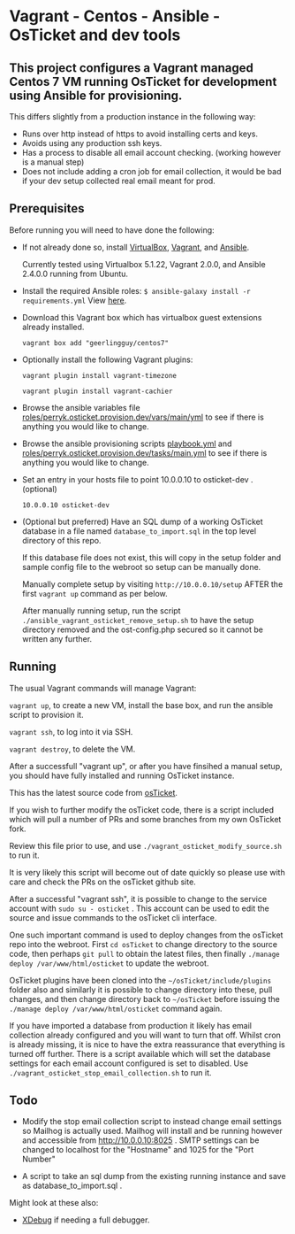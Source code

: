 # Vagrant - Centos - Ansible - OsTicket and dev tools

## This project configures a Vagrant managed Centos 7 VM running OsTicket for development using Ansible for provisioning.

This differs slightly from a production instance in the following way:

* Runs over http instead of https to avoid installing certs and keys.
* Avoids using any production ssh keys.
* Has a process to disable all email account checking. (working however is a manual step)
* Does not include adding a cron job for email collection, it would be bad if your dev setup collected real email meant for prod.

## Prerequisites

Before running you will need to have done the following:

* If not already done so, install [VirtualBox](https://www.virtualbox.org/wiki/Downloads), [Vagrant](https://www.vagrantup.com/downloads.html), and [Ansible](http://docs.ansible.com/intro_installation.html).

  Currently tested using Virtualbox 5.1.22, Vagrant 2.0.0, and Ansible 2.4.0.0 running from Ubuntu.

* Install the required Ansible roles: `$ ansible-galaxy install -r requirements.yml` View [here](requirements.yml).

* Download this Vagrant box which has virtualbox guest extensions already installed.

  `vagrant box add "geerlingguy/centos7"`

* Optionally install the following Vagrant plugins: 

  `vagrant plugin install vagrant-timezone`

  `vagrant plugin install vagrant-cachier`

* Browse the ansible variables file [roles/perryk.osticket.provision.dev/vars/main/yml](roles/perryk.osticket.provision.dev/vars/main.yml) to see if there is anything you would like to change.

* Browse the ansible provisioning scripts [playbook.yml](playbook.yml) and [roles/perryk.osticket.provision.dev/tasks/main.yml](roles/perryk.osticket.provision.dev/tasks/main.yml) to see if there is anything you would like to change.

* Set an entry in your hosts file to point 10.0.0.10 to osticket-dev . (optional)

  `10.0.0.10 osticket-dev`

* (Optional but preferred) Have an SQL dump of a working OsTicket database in a file named `database_to_import.sql` in the top level directory of this repo.

  If this database file does not exist, this will copy in the setup folder and sample config file to the webroot so setup can be manually done.

  Manually complete setup by visiting `http://10.0.0.10/setup` AFTER the first `vagrant up` command as per below.

  After manually running setup, run the script `./ansible_vagrant_osticket_remove_setup.sh` to have the setup directory removed and the ost-config.php secured so it cannot be written any further.


## Running

The usual Vagrant commands will manage Vagrant:

`vagrant up`, to create a new VM, install the base box, and run the ansible script to provision it.

`vagrant ssh`, to log into it via SSH.

`vagrant destroy`, to delete the VM.

After a successfull "vagrant up", or after you have finsihed a manual setup, you should have fully installed and running OsTicket instance.

This has the latest source code from [osTicket](https://github.com/osticket/osticket).

If you wish to further modify the osTicket code, there is a script included which will pull a number of PRs and some branches from my own OsTicket fork.

Review this file prior to use, and use `./vagrant_osticket_modify_source.sh` to run it.

It is very likely this script will become out of date quickly so please use with care and check the PRs on the osTicket github site.

After a successful "vagrant ssh", it is possible to change to the service account with `sudo su - osticket` . This account can be used to edit the source and issue commands to the osTicket cli interface.

One such important command is used to deploy changes from the osTicket repo into the webroot. First `cd osTicket` to change directory to the source code, then perhaps `git pull` to obtain the latest files, then finally `./manage deploy /var/www/html/osticket` to update the webroot.

OsTicket plugins have been cloned into the `~/osTicket/include/plugins` folder also and similarly it is possible to change directory into these, pull changes, and then change directory back to `~/osTicket` before issuing the `./manage deploy /var/www/html/osticket` command again.

If you have imported a database from production it likely has email collection already configured and you will want to turn that off. Whilst cron is already missing, it is nice to have the extra reassurance that everything is turned off further. There is a script available which will set the database settings for each email account configured is set to disabled. Use `./vagrant_osticket_stop_email_collection.sh` to run it.

## Todo

* Modify the stop email collection script to instead change email settings so Mailhog is actually used. Mailhog will install and be running however and accessible from http://10.0.0.10:8025 . SMTP settings can be changed to localhost for the "Hostname" and 1025 for the "Port Number"

* A script to take an sql dump from the existing running instance and save as database_to_import.sql .

Might look at these also:

* [XDebug](https://github.com/geerlingguy/ansible-role-php-xdebug) if needing a full debugger. 

